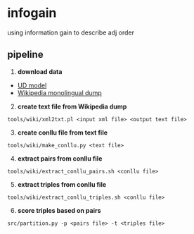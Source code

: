 # infogain
using information gain to describe adj order

## pipeline

1. **download data**
* [UD model](https://lindat.mff.cuni.cz/repository/xmlui/handle/11234/1-3131)
* [Wikipedia monolingual dump](https://linguatools.org/tools/corpora/wikipedia-monolingual-corpora/)

2. **create text file from Wikipedia dump**
```{bash}
tools/wiki/xml2txt.pl <input xml file> <output text file>
```

3. **create conllu file from text file**
```{bash}
tools/wiki/make_conllu.py <text file>
```

4. **extract pairs from conllu file**
```{bash}
tools/wiki/extract_conllu_pairs.sh <conllu file>
```

5. **extract triples from conllu file**
```{bash}
tools/wiki/extract_conllu_triples.sh <conllu file>
```

6. **score triples based on pairs**
```{bash}
src/partition.py -p <pairs file> -t <triples file>
```
